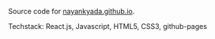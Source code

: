 Source code for [nayankyada.github.io](https://nayankyada.github.io).

Techstack: React.js, Javascript, HTML5, CSS3, github-pages
